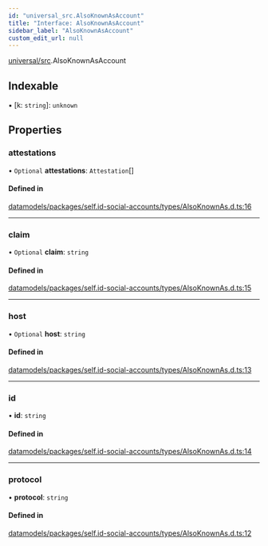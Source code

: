 ```yaml
---
id: "universal_src.AlsoKnownAsAccount"
title: "Interface: AlsoKnownAsAccount"
sidebar_label: "AlsoKnownAsAccount"
custom_edit_url: null
---
```


[universal/src](../modules/universal_src.md).AlsoKnownAsAccount

## Indexable

▪ [k: `string`]: `unknown`

## Properties

### attestations

• `Optional` **attestations**: `Attestation`[]

#### Defined in

[datamodels/packages/self.id-social-accounts/types/AlsoKnownAs.d.ts:16](https://github.com/ceramicstudio/datamodels/blob/f5da70f/packages/self.id-social-accounts/types/AlsoKnownAs.d.ts#L16)

___

### claim

• `Optional` **claim**: `string`

#### Defined in

[datamodels/packages/self.id-social-accounts/types/AlsoKnownAs.d.ts:15](https://github.com/ceramicstudio/datamodels/blob/f5da70f/packages/self.id-social-accounts/types/AlsoKnownAs.d.ts#L15)

___

### host

• `Optional` **host**: `string`

#### Defined in

[datamodels/packages/self.id-social-accounts/types/AlsoKnownAs.d.ts:13](https://github.com/ceramicstudio/datamodels/blob/f5da70f/packages/self.id-social-accounts/types/AlsoKnownAs.d.ts#L13)

___

### id

• **id**: `string`

#### Defined in

[datamodels/packages/self.id-social-accounts/types/AlsoKnownAs.d.ts:14](https://github.com/ceramicstudio/datamodels/blob/f5da70f/packages/self.id-social-accounts/types/AlsoKnownAs.d.ts#L14)

___

### protocol

• **protocol**: `string`

#### Defined in

[datamodels/packages/self.id-social-accounts/types/AlsoKnownAs.d.ts:12](https://github.com/ceramicstudio/datamodels/blob/f5da70f/packages/self.id-social-accounts/types/AlsoKnownAs.d.ts#L12)
